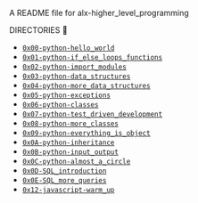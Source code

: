 A README file for alx-higher_level_programming

DIRECTORIES 📁
- [`0x00-python-hello_world`](./0x00-python-hello_world)
- [`0x01-python-if_else_loops_functions`](./0x01-python-if_else_loops_functions)
- [`0x02-python-import_modules`](./0x02-python-import_modules)
- [`0x03-python-data_structures`](./0x03-python-data_structures)
- [`0x04-python-more_data_structures`](./0x04-python-more_data_structures)
- [`0x05-python-exceptions`](./0x05-python-exceptions)
- [`0x06-python-classes`](./0x06-python-classes)
- [`0x07-python-test_driven_development`](./0x07-python-test_driven_development)
- [`0x08-python-more_classes`](./0x08-python-more_classes)
- [`0x09-python-everything_is_object`](./0x09-python-everything_is_object)
- [`0x0A-python-inheritance`](./0x0A-python-inheritance)
- [`0x0B-python-input_output`](./0x0B-python-input_output)
- [`0x0C-python-almost_a_circle`](./0x0C-python-almost_a_circle)
- [`0x0D-SQL_introduction`](./0x0D-SQL_introduction)
- [`0x0E-SQL_more_queries`](./0x0E-SQL_more_queries)
- [`0x12-javascript-warm_up`](./0x12-javascript-warm_up)
